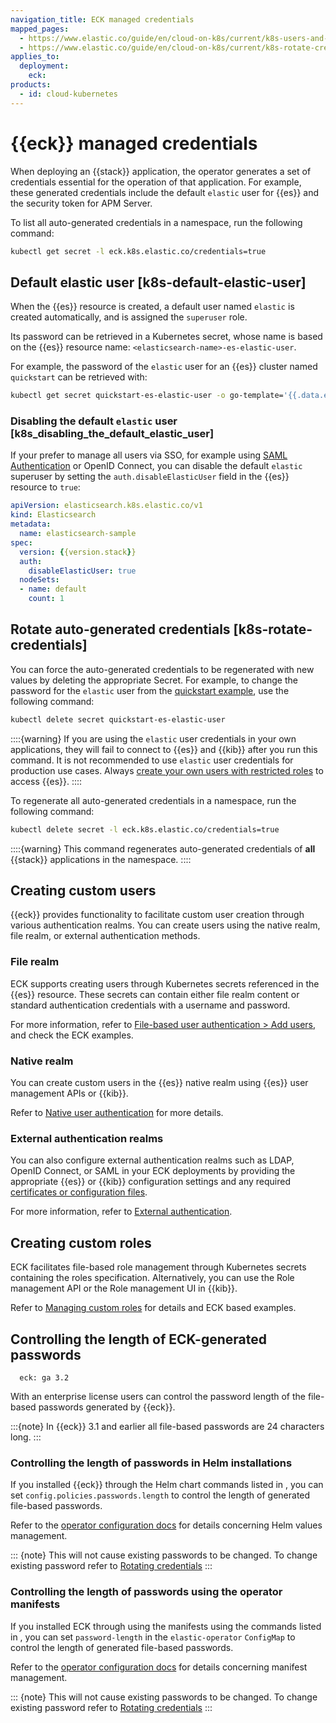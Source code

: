 ```yaml
---
navigation_title: ECK managed credentials
mapped_pages:
  - https://www.elastic.co/guide/en/cloud-on-k8s/current/k8s-users-and-roles.html
  - https://www.elastic.co/guide/en/cloud-on-k8s/current/k8s-rotate-credentials.html
applies_to:
  deployment:
    eck:
products:
  - id: cloud-kubernetes
---
```


# {{eck}} managed credentials

When deploying an {{stack}} application, the operator generates a set of credentials essential for the operation of that application. For example, these generated credentials include the default `elastic` user for {{es}} and the security token for APM Server.

To list all auto-generated credentials in a namespace, run the following command:

```sh
kubectl get secret -l eck.k8s.elastic.co/credentials=true
```

## Default elastic user [k8s-default-elastic-user]

When the {{es}} resource is created, a default user named `elastic` is created automatically, and is assigned the `superuser` role.

Its password can be retrieved in a Kubernetes secret, whose name is based on the {{es}} resource name: `<elasticsearch-name>-es-elastic-user`.

For example, the password of the `elastic` user for an {{es}} cluster named `quickstart` can be retrieved with:

```sh
kubectl get secret quickstart-es-elastic-user -o go-template='{{.data.elastic | base64decode}}'
```

### Disabling the default `elastic` user [k8s_disabling_the_default_elastic_user]

If your prefer to manage all users via SSO, for example using [SAML Authentication](../../../deploy-manage/users-roles/cluster-or-deployment-auth/saml.md) or OpenID Connect, you can disable the default `elastic` superuser by setting the `auth.disableElasticUser` field in the {{es}} resource to `true`:

```yaml subs=true
apiVersion: elasticsearch.k8s.elastic.co/v1
kind: Elasticsearch
metadata:
  name: elasticsearch-sample
spec:
  version: {{version.stack}}
  auth:
    disableElasticUser: true
  nodeSets:
  - name: default
    count: 1
```

## Rotate auto-generated credentials [k8s-rotate-credentials]

You can force the auto-generated credentials to be regenerated with new values by deleting the appropriate Secret. For example, to change the password for the `elastic` user from the [quickstart example](/deploy-manage/deploy/cloud-on-k8s/elasticsearch-deployment-quickstart.md), use the following command:

```sh
kubectl delete secret quickstart-es-elastic-user
```

::::{warning}
If you are using the `elastic` user credentials in your own applications, they will fail to connect to {{es}} and {{kib}} after you run this command. It is not recommended to use `elastic` user credentials for production use cases. Always [create your own users with restricted roles](../../../deploy-manage/users-roles/cluster-or-deployment-auth/native.md) to access {{es}}.
::::

To regenerate all auto-generated credentials in a namespace, run the following command:

```sh
kubectl delete secret -l eck.k8s.elastic.co/credentials=true
```

::::{warning}
This command regenerates auto-generated credentials of **all** {{stack}} applications in the namespace.
::::

## Creating custom users

{{eck}} provides functionality to facilitate custom user creation through various authentication realms. You can create users using the native realm, file realm, or external authentication methods.

### File realm

ECK supports creating users through Kubernetes secrets referenced in the {{es}} resource. These secrets can contain either file realm content or standard authentication credentials with a username and password.

For more information, refer to [File-based user authentication > Add users](/deploy-manage/users-roles/cluster-or-deployment-auth/file-based.md#add-users), and check the ECK examples.

### Native realm

You can create custom users in the {{es}} native realm using {{es}} user management APIs or {{kib}}.

Refer to [Native user authentication](/deploy-manage/users-roles/cluster-or-deployment-auth/native.md) for more details.

### External authentication realms

You can also configure external authentication realms such as LDAP, OpenID Connect, or SAML in your ECK deployments by providing the appropriate {{es}} or {{kib}} configuration settings and any required [certificates or configuration files](/deploy-manage/deploy/cloud-on-k8s/custom-configuration-files-plugins.md).

For more information, refer to [External authentication](/deploy-manage/users-roles/cluster-or-deployment-auth/external-authentication.md).

## Creating custom roles

ECK facilitates file-based role management through Kubernetes secrets containing the roles specification. Alternatively, you can use the Role management API or the Role management UI in {{kib}}.

Refer to [Managing custom roles](/deploy-manage/users-roles/cluster-or-deployment-auth/defining-roles.md#managing-custom-roles) for details and ECK based examples.

## Controlling the length of ECK-generated passwords

```{applies_to}
  eck: ga 3.2
```

With an enterprise license users can control the password length of the file-based passwords generated by {{eck}}.

:::{note}
In {{eck}} 3.1 and earlier all file-based passwords are 24 characters long.
:::

### Controlling the length of passwords in Helm installations

If you installed {{eck}} through the Helm chart commands listed in [](../../deploy/cloud-on-k8s/install-using-helm-chart.md), you can set `config.policies.passwords.length` to control the length of generated file-based passwords.

Refer to the [operator configuration docs](../../deploy/cloud-on-k8s/configure-eck.md#using-the-operator-helm-chart) for details concerning Helm values management.

::: {note}
This will not cause existing passwords to be changed. To change existing password refer to [Rotating credentials](#k8s-rotate-credentials)
:::

### Controlling the length of passwords using the operator manifests

If you installed ECK through using the manifests using the commands listed in [](../../deploy/cloud-on-k8s/install-using-yaml-manifest-quickstart.md), you can set `password-length` in the `elastic-operator` `ConfigMap` to control the length of generated file-based passwords.

Refer to the [operator configuration docs](../../deploy/cloud-on-k8s/configure-eck.md#using-the-operator-yaml-manifests) for details concerning manifest management.

::: {note}
This will not cause existing passwords to be changed. To change existing password refer to [Rotating credentials](#k8s-rotate-credentials)
:::
